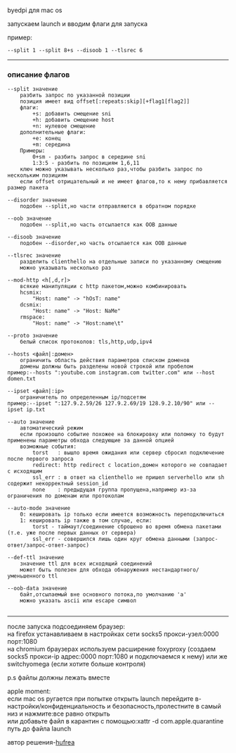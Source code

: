 byedpi для mac os<br>

запускаем launch и вводим флаги для запуска<br>

пример:
```
--split 1 --split 8+s --disoob 1 --tlsrec 6
```

------
### описание флагов
```
--split значение
    разбить запрос по указанной позиции
    позиция имеет вид offset[:repeats:skip][+flag1[flag2]]
    флаги:
        +s: добавить смещение sni
        +h: добавить смещение host
        +n: нулевое смещение
    дополнительные флаги:
        +e: конец 
        +m: середина
    Примеры: 
        0+sm - разбить запрос в середине sni
        1:3:5 - разбить по позициям 1,6,11
    ключ можно указывать несколько раз,чтобы разбить запрос по нескольким позициям
    если offset отрицательный и не имеет флагов,то к нему прибавляется размер пакета

--disorder значение
    подобен --split,но части отправляются в обратном порядке
    
--oob значение
    подобен --split,но часть отсылается как OOB данные
    
--disoob значение
    подобен --disorder,но часть отсылается как OOB данные

--tlsrec значение
    разделить clienthello на отдельные записи по указанному смещению
    можно указывать несколько раз

--mod-http <h[,d,r]>
    всякие манипуляции с http пакетом,можно комбинировать
    hcsmix:
        "Host: name" -> "hOsT: name"
    dcsmix:
        "Host: name" -> "Host: NaMe"
    rmspace:
        "Host: name" -> "Host:name\t"

--proto значение
    белый список протоколов: tls,http,udp,ipv4

--hosts <файл|:домен>
    ограничить область действия параметров списком доменов
    домены должны быть разделены новой строкой или пробелом
пример:--hosts ":youtube.com instagram.com twitter.com" или --host domen.txt
    
--ipset <файл|:ip>
    ограничитель по определенным ip/подсетям
пример:--ipset ":127.9.2.59/26 127.9.2.69/19 128.9.2.10/90" или --ipset ip.txt

--auto значение
    автоматический режим
    если произошло событие похожее на блокировку или поломку то будут применены параметры обхода следующие за данной опцией
    возможные события:
        torst   : вышло время ожидания или сервер сбросил подключение после первого запроса
        redirect: http redirect с location,домен которого не совпадает с исходящим
        ssl_err : в ответ на clienthello не пришел serverhello или sh содержит некорректный session_id
        none    : предыдущая группа пропущена,например из-за ограничения по доменам или протоколам
    
--auto-mode значение
    0: кешировать ip только если имеется возможность переподключиться
    1: кешировать ip также в том случае, если:
        torst - таймаут/соединение сброшено во время обмена пакетами (т.е. уже после первых данных от сервера)
        ssl_err - совершился лишь один круг обмена данными (запрос-ответ/запрос-ответ-запрос)

--def-ttl значение
    значение ttl для всех исходящий соединений
    может быть полезен для обхода обнаружения нестандартного/уменьшенного ttl
                               
--oob-data значение
    байт,отсылаемый вне основного потока,по умолчанию 'a'
    можно указать ascii или escape символ


```

------

после запуска подсоединяем браузер:<br>
на firefox устанавливаем в настройках сети socks5 прокси-узел:0000 порт:1080<br>
на chromium браузерах используем расширение foxyproxy (создаем socks5 прокси-ip адрес:0000 порт:1080 и подключаемся к нему) или же switchyomega (если хотите больше контроля)<br>

p.s файлы должны лежать вместе<br>

apple moment:<br>
если  mac os ругается при попытке открыть launch перейдите в-настройки/конфиденциальность и безопасность,пролестните в самый низ и нажмите:все равно открыть<br>
или добавьте файл в карантин с помощью:xattr -d com.apple.quarantine путь до файла launch<br>

автор решения-<a href="https://github.com/hufrea">hufrea</a><br>
